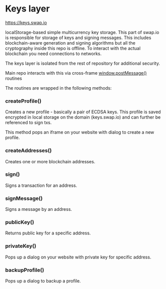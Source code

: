 # Keys layer

https://keys.swap.io

localStorage-based simple multicurrency key storage. This part of swap.io is responsible
for storage of keys and signing messages. This includes blockchain-aware generation and signing
algorithms but all the cryptography inside this repo is offline. To interact with the actual 
blockchain you need connections to networks.

The keys layer is isolated from the rest of repository for additional security.


Main repo interacts with this via cross-frame 
[window.postMessage()](https://developer.mozilla.org/en-US/docs/Web/API/Window/postMessage) routines

The routines are wrapped in the following methods:

### createProfile()

Creates a new profile - basically a pair of ECDSA keys. This profile is saved encrypted
in local storage on the domain (keys.swap.io) and can further be referenced to sign txs.

This method pops an iframe on your website with dialog to create a new profile.

### createAddresses()

Creates one or more blockchain addresses.

### sign()

Signs a transaction for an address.

### signMessage()

Signs a message by an address.

### publicKey()

Returns public key for a specific address.

### privateKey()

Pops up a dialog on your website with private key for specific address.

### backupProfile()

Pops up a dialog to backup a profile.